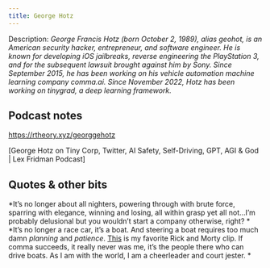 ```yaml
---
title: George Hotz
---
```


Description:
_George Francis Hotz (born October 2, 1989), alias geohot, is an American security hacker, entrepreneur, and software engineer. He is known for developing iOS jailbreaks, reverse engineering the PlayStation 3, and for the subsequent lawsuit brought against him by Sony. Since September 2015, he has been working on his vehicle automation machine learning company comma.ai. Since November 2022, Hotz has been working on tinygrad, a deep learning framework._

## Podcast notes

https://rtheory.xyz/georggehotz

[George Hotz on Tiny Corp, Twitter, AI Safety, Self-Driving, GPT, AGI & God | Lex Fridman Podcast]

## Quotes & other bits 

*It’s no longer about all nighters, powering through with brute force, sparring with elegance, winning and losing, all within grasp yet all not…I’m probably delusional but you wouldn’t start a company otherwise, right?
*
*It’s no longer a race car, it’s a boat. And steering a boat requires too much damn *planning* and *patience*. [This](https://www.youtube.com/watch?v=OXqkTzyifJQ) is my favorite Rick and Morty clip. If comma succeeds, it really never was me, it’s the people there who can drive boats. As I am with the world, I am a cheerleader and court jester.
*